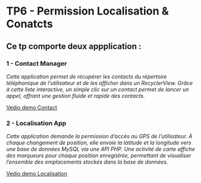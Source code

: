 # TP6 - Permission Localisation & Conatcts 
## Ce tp comporte deux appplication :
### 1 - **Contact Manager**
_Cette application permet de récupérer les contacts du répertoire téléphonique de l’utilisateur et de les afficher dans un RecyclerView. Grâce à cette liste interactive, un simple clic sur un contact permet de lancer un appel, offrant une gestion fluide et rapide des contacts._


[Vedio demo Contact]()

### 2 - **Localisation App**
_Cette application demande la permission d’accès au GPS de l’utilisateur. À chaque changement de position, elle envoie la latitude et la longitude vers une base de données MySQL via une API PHP. Une activité de carte affiche des marqueurs pour chaque position enregistrée, permettant de visualiser l’ensemble des emplacements stockés dans la base de données._

[Vedio demo Localisation]()






